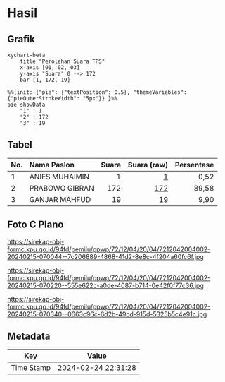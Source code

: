 # Hasil

## Grafik

```mermaid
xychart-beta
    title "Perolehan Suara TPS"
    x-axis [01, 02, 03]
    y-axis "Suara" 0 --> 172
    bar [1, 172, 19]
```

```mermaid
%%{init: {"pie": {"textPosition": 0.5}, "themeVariables": {"pieOuterStrokeWidth": "5px"}} }%%
pie showData
    "1" : 1
    "2" : 172
    "3" : 19
```

## Tabel

| No. | Nama Paslon    | Suara | Suara (raw) | Persentase |
|:--- |:-------------- | -----:| -----------:| ----------:|
| 1   | ANIES MUHAIMIN | 1     | [1][p-1]    | 0,52       |
| 2   | PRABOWO GIBRAN | 172   | [172][p-2]  | 89,58      |
| 3   | GANJAR MAHFUD  | 19    | [19][p-3]   | 9,90       |


[p-1]: https://github.com/gigit-pemilu/pemilu-2024-72-sulawesi-tengah/blob/main/pilpres/hitung-suara/sub/72-sulawesi-tengah/sub/12-morowali-utara/sub/04-lembo/sub/2004-waraa/sub/002-tps/sub/paslon-1.txt
[p-2]: https://github.com/gigit-pemilu/pemilu-2024-72-sulawesi-tengah/blob/main/pilpres/hitung-suara/sub/72-sulawesi-tengah/sub/12-morowali-utara/sub/04-lembo/sub/2004-waraa/sub/002-tps/sub/paslon-2.txt
[p-3]: https://github.com/gigit-pemilu/pemilu-2024-72-sulawesi-tengah/blob/main/pilpres/hitung-suara/sub/72-sulawesi-tengah/sub/12-morowali-utara/sub/04-lembo/sub/2004-waraa/sub/002-tps/sub/paslon-3.txt

## Foto C Plano

https://sirekap-obj-formc.kpu.go.id/94fd/pemilu/ppwp/72/12/04/20/04/7212042004002-20240215-070044--7c206889-4868-41d2-8e8c-4f204a60fc6f.jpg

https://sirekap-obj-formc.kpu.go.id/94fd/pemilu/ppwp/72/12/04/20/04/7212042004002-20240215-070220--555e622c-a0de-4087-b714-0e42f0f77c36.jpg

https://sirekap-obj-formc.kpu.go.id/94fd/pemilu/ppwp/72/12/04/20/04/7212042004002-20240215-070340--0663c96c-6d2b-49cd-915d-5325b5c4e91c.jpg


## Metadata

| Key        | Value               |
| ---------- | ------------------- |
| Time Stamp | 2024-02-24 22:31:28 |



